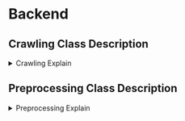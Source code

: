 # Backend

## Crawling Class Description
<details>
<summary> Crawling Explain </summary>
<div markdown='1'>

### Using Library
- "selenium"
- "webdriver_manager"
- "tqdm"

### Structure of Crawling class
#### 1. Constructor Parts
- Set some options before creating driver.
- Create chrome driver using "Selenium" library.

#### 2. Crawling videos from youtube main page
- Using the setted 'url' parameter, default of url is youtube site, start crawling 10 videos in youtube site and store the result in class variable.
- If the video is real-time video, Crawler skip the video because we don't crawl the comments of the video.
- Crawling target is videos title, thumbnail image, videos link(url address), the number of hits, and the number of likes.
- Whenever you need the crawled data, you can call the class method.
- The structure of crawled data
```json
{
    "{Video Link1}" : {
        "title" : "{Video Title}",
        "img" : "{Video Thumbnail Image Link}",
        "hits" : "{Video Hits}",
        "likes" : "{Video Likes}"
    },
    "{Video Link2}" : {
        "title" : "{Video Title}",
        "img" : "{Video Thumbnail Image Link}",
        "hits" : "{Video Hits}",
        "likes" : "{Video Likes}"
    },
    ...
}
```

#### 3. Crawling videos using keyword which receive from the user
- Using the given 'keyword' and 'url' parameter, default of url is youtube site, connect the youtube page at first.After that, move searched page using 'keyword' and start crawling 10 videos in the searched page. Finally, store the crawled data in class variable.
- If the video is real-time video, Crawler skip the video because we don't crawl the comments of the video.
- Crawling target is videos title, thumbnail image, videos link(url address), the number of hits, and the number of likes.
- Whenever you need the crawled data, you can call the class method.
- The structure of crawled data
```json
{
    "{keyword}" : {
        "{Video Link1}" : {
            "title" : "{Video Title}",
            "img" : "{Video Thumbnail Image}",
            "hits" : "{Video Hits}",
            "likes" : "{Video Likes}"
        },
        "{Video Link2}" : {
            "title" : "{Video Title}",
            "img" : "{Video Thumbnail Image}",
            "hits" : "{Video Hits}",
            "likes" : "{Video Likes}"
        },
        ...
    },
    "{keyword}" : {
        "{Video Link1}" : {
            "title" : "{Video Title}",
            "img" : "{Video Thumbnail Image}",
            "hits" : "{Video Hits}",
            "likes" : "{Video Likes}"
        },
        "{Video Link2}" : {
            "title" : "{Video Title}",
            "img" : "{Video Thumbnail Image}",
            "hits" : "{Video Hits}",
            "likes" : "{Video Likes}"
        },
        ...
    },
    ...
}
```

#### 4. Crawling comments in the video
- Using the given 'link' and 'sc_num' parameter, link is a video address and sc_num is how many scroll the video page and default of sc_num is 60, start crawling comments in the video. Finally, store the crawled data in class variable.
- Crawling target is videos comments.
- Whenever you need the crawled data, you can call the class method.
- The structure of crawled data
```json
{
    "{Video Link}" : ["{comment1}", "{comment2}", ...]
}
```

#### 5. Driver close
- Why this method is needed?
When you close the driver after the crawling in each time, Session id error can be arose.
</div>
</details>

## Preprocessing Class Description
<details>
<summary>Preprocessing Explain</summary>
<div markdown='1'>

### Using Library
- "re"
- "tqdm"
- "Crawling" (Option)

### Structure of Preprocessing Class
#### 1. Constructor Parts
- Define Special Characters, Emoticons (Unicode Range), Alphabet (Unicode Range)

#### 2. Data Processing Parts
- Break the comments into several sentences based on line feed and store the sentences in class variable.
- Break the sentences into several words based on white space and erase special characters or emoticons in the word. And then store the words in class variable.
- If you need the processed data, you can call the class method.
</div>
</details>